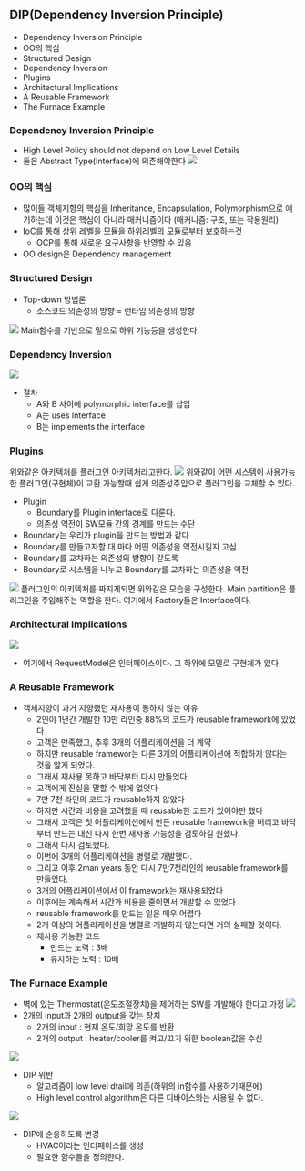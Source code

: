 ## DIP(Dependency Inversion Principle)


* Dependency Inversion Principle
* OO의 핵심
* Structured Design
* Dependency Inversion
* Plugins
* Architectural Implications
* A Reusable Framework
* The Furnace Example


### Dependency Inversion Principle
* High Level Policy should not depend on Low Level Details
* 둘은 Abstract Type(Interface)에 의존해야한다
![](https://i.imgur.com/beU8ITD.png)


### OO의 핵심
* 많이들 객체지향의 핵심을 Inheritance, Encapsulation, Polymorphism으로 얘기하는데 이것은 핵심이 아니라 매커니즘이다
(매커니즘: 구조, 또는 작용원리)
* IoC를 통해 상위 레벨을 모듈을 하위레벨의 모듈로부터 보호하는것
  * OCP를 통해 새로운 요구사항을 반영할 수 있음
* OO design은 Dependency management

### Structured Design
* Top-down 방법론
  * 소스코드 의존성의 방향 = 런타임 의존성의 방향

![](https://i.imgur.com/X0W5REu.png)
Main함수를 기반으로 밑으로 하위 기능등을 생성한다.


### Dependency Inversion
![](https://i.imgur.com/Ub8e9bP.png)
* 절차
  * A와 B 사이에 polymorphic interface를 삽입
  * A는 uses Interface
  * B는 implements the interface





### Plugins
위와같은 아키텍처를 플러그인 아키텍처라고한다.
![](https://i.imgur.com/F21bz1M.png)
위와같이 어떤 시스템이 사용가능한 플러그인(구현체)이 교환 가능할때 쉽게 의존성주입으로 플러그인을 교체할 수 있다.
* Plugin
  * Boundary를 Plugin interface로 다룬다.
  * 의존성 역전이 SW모듈 간의 경계를 만드는 수단
* Boundary는 우리가 plugin을 만드는 방법과 같다
* Boundary를 만들고자할 대 마다 어떤 의존성을 역전시킬지 고심
* Boundary를 교차하는 의존성의 방향이 같도록
* Boundary로 시스템을 나누고 Boundary를 교차하는 의존성을 역전

![](https://i.imgur.com/VDFhvUu.png)
플러그인의 아키텍처를 짜지게되면 위와같은 모습을 구성한다. Main partition은 플러그인을 주입해주는 역할을 한다. 여기에서 Factory들은 Interface이다.
### Architectural Implications
![](https://i.imgur.com/H3WBhzI.png)
* 여기에서 RequestModel은 인터페이스이다. 그 하위에 모델로 구현체가 있다
### A Reusable Framework
* 객체지향이 과거 지향했던 재사용이 통하지 않는 이유
  * 2인이 1년간 개발한 10만 라인중 88%의 코드가 reusable framework에 있었다
  * 고객은 만족했고, 추후 3개의 어플리케이션을 더 계약
  * 하지만 reusable framewor는 다른 3개의 어플리케이션에 적합하지 않다는 것을 알게 되었다.
  * 그래서 재사용 못하고 바닥부터 다시 만들었다.
  * 고객에게 진실을 말할 수 밖에 없엇다
  * 7만 7천 라인의 코드가 reusable하지 않았다
  * 하지만 시간과 비용을 고려했을 때 reusable한 코드가 있어야만 했다
  * 그래서 고객은 첫 어플리케이션에서 만든 reusable framework을 버리고 바닥부터 만드는 대신 다시 한번 재사용 가능성을 검토하길 원했다.
  * 그래서 다시 검토했다.
  * 이번에 3개의 어플리케이션을 병렬로 개발했다.
  * 그리고 이후 2man years 동안 다시 7만7천라인의 reusable framework를 만들었다.
  * 3개의 어플리케이션에서 이 framework는 재사용되었다
  * 이후에는 계속해서 시간과 비용을 줄이면서 개발할 수 있었다
  * reusable framework를 만드는 일은 매우 어렵다
  * 2개 이상의 어플리케이션을 병렬로 개발하지 않는다면 거의 실패할 것이다.
  * 재사용 가능한 코드
    * 만드는 노력 : 3배
    * 유지하는 노력 : 10배


### The Furnace Example
* 벽에 있는 Thermostat(온도조절장치)을 제어하는 SW를 개발해야 한다고 가정
![](https://i.imgur.com/5aVJhTU.png)
* 2개의 input과 2개의 output을 갖는 장치
  * 2개의 input : 현재 온도/희망 온도를 반환
  * 2개의 output : heater/cooler를 켜고/끄기 위한 boolean값을 수신


![](https://i.imgur.com/ObKzVOz.png)
* DIP 위반
  * 알고리즘이 low level dtail에 의존(하위의 in함수를 사용하기때문에)
  * High level control algorithm은 다른 디바이스와는 사용될 수 없다.

![](https://i.imgur.com/Vq7AhRB.png)
* DIP에 순응하도록 변경
  * HVAC이라는 인터페이스를 생성
  * 필요한 함수들을 정의한다.
